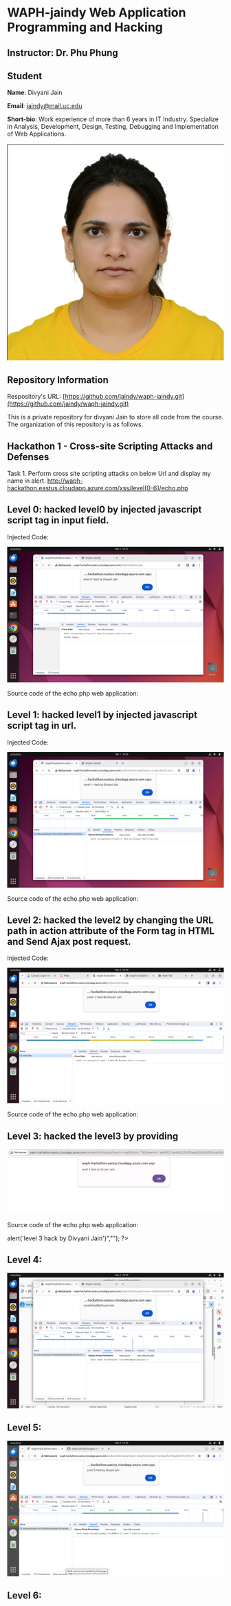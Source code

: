# WAPH-jaindy Web Application Programming and Hacking

## Instructor: Dr. Phu Phung

## Student

**Name**: Divyani Jain

**Email**: jaindy@mail.uc.edu

**Short-bio**: Work experience of more than 6 years in IT Industry. Specialize in Analysis, Development, Design, Testing, Debugging and Implementation of Web Applications. 

![Divyani Headshot!](/Images/Divyani_Jain.jpg)

## Repository Information

Respository's URL: [https://github.com/jaindy/waph-jaindy.git](https://github.com/jaindy/waph-jaindy.git)

This is a private repository for divyani Jain to store all code from the course. The organization of this repository is as follows.

## Hackathon 1 - Cross-site Scripting Attacks and Defenses

Task 1. Perform cross site scripting attacks on below Url and display my name in alert.
http://waph-hackathon.eastus.cloudapp.azure.com/xss/level[0-6]/echo.php​

## Level 0: hacked level0 by injected javascript script tag in input field. 
Injected Code: <script>alert('level 0 hack by Divyani Jain')</script>

![Level 0!](/Images/Level0.png)

Source code of the echo.php web application:

<?php
$_REQUEST['input'];
?>

## Level 1: hacked level1 by injected javascript script tag in url. 
Injected Code: <script>alert('level 0 hack by Divyani Jain')</script>

![Level 1!](/Images/Level1.png)

Source code of the echo.php web application:

<?php
$_REQUEST['input'];
?>

## Level 2: hacked the level2 by changing the URL path in action attribute of the Form tag in HTML and Send Ajax post request.
Injected Code:

![Level 2!](/Images/Level2.png)

Source code of the echo.php web application:

<?php
$_REQUEST['input'];
?>

## Level 3: hacked the level3 by providing  
![Level 3!](/Images/Level3.png)

Source code of the echo.php web application:
<?php
echo strip_tags("<script>alert('level 3 hack by Divyani Jain')</script>","<img>");
?>

## Level 4:
![Level 4!](/Images/Level4.png)
## Level 5:
![Level 5!](/Images/Level5.png)
## Level 6:

